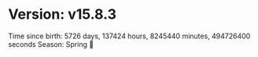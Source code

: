 # Version: v15.8.3
Time since birth: 5726 days, 137424 hours, 8245440 minutes, 494726400 seconds
Season: Spring 🌸

